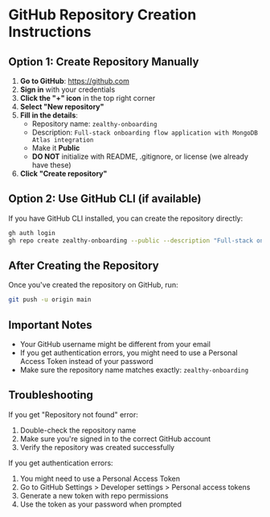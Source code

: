 # GitHub Repository Creation Instructions

## Option 1: Create Repository Manually

1. **Go to GitHub**: https://github.com
2. **Sign in** with your credentials
3. **Click the "+" icon** in the top right corner
4. **Select "New repository"**
5. **Fill in the details**:
   - Repository name: `zealthy-onboarding`
   - Description: `Full-stack onboarding flow application with MongoDB Atlas integration`
   - Make it **Public**
   - **DO NOT** initialize with README, .gitignore, or license (we already have these)
6. **Click "Create repository"**

## Option 2: Use GitHub CLI (if available)

If you have GitHub CLI installed, you can create the repository directly:

```bash
gh auth login
gh repo create zealthy-onboarding --public --description "Full-stack onboarding flow application with MongoDB Atlas integration"
```

## After Creating the Repository

Once you've created the repository on GitHub, run:

```bash
git push -u origin main
```

## Important Notes

- Your GitHub username might be different from your email
- If you get authentication errors, you might need to use a Personal Access Token instead of your password
- Make sure the repository name matches exactly: `zealthy-onboarding`

## Troubleshooting

If you get "Repository not found" error:
1. Double-check the repository name
2. Make sure you're signed in to the correct GitHub account
3. Verify the repository was created successfully

If you get authentication errors:
1. You might need to use a Personal Access Token
2. Go to GitHub Settings > Developer settings > Personal access tokens
3. Generate a new token with repo permissions
4. Use the token as your password when prompted
